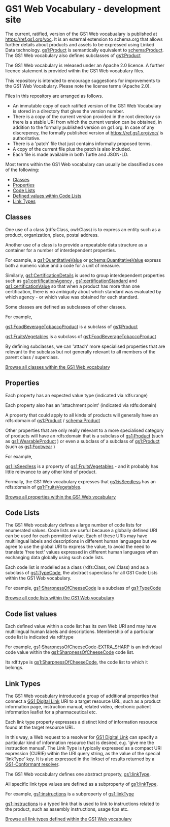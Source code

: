 # GS1 Web Vocabulary - development site

The current, ratified, version of the GS1 Web vocabualary is published at https://ref.gs1.org/voc. It is an external extension to schema.org that allows further details about products and assets to be expressed using Linked Data technology. [gs1:Product](https://ref.gs1.org/voc/Product) is semantically equivalent to [schema:Product](http://schema.org/Product). The GS1 Web vocabulary also defines subclasses of [gs1:Product](https://ref.gs1.org/voc/Product)

The GS1 Web vocabulary is released under an Apache 2.0 licence. A further licence statement is provided within the GS1 Web vocabulary files.
 
This repository is intended to encourage suggestions for improvements to the GS1 Web Vocabulary. Please note the license terms (Apache 2.0). 

Files in this repository are arranged as follows.

 * An immutable copy of each ratified version of the GS1 Web Vocabulary is stored in a directory that gives the version number. 
 * There is a copy of the current version provided in the root directory so there is a stable URI from which the current version can be obtained, in addition to the formally published version on gs1.org. In case of any discrepency, the formally published version at https://ref.gs1.org/voc/ is authoritative. 
 * There is a 'patch' file that just contains informally proposed terms.
 * A copy of the current file plus the patch is also included.
 * Each file is made available in both Turtle and JSON-LD. 
 
 Most terms within the GS1 Web vocabulary can usually be classified as one of the following:

* [Classes](#classes)
* [Properties](#properties)
* [Code Lists](#code-lists)
* [Defined values within Code Lists](#code-list-values)
* [Link Types](#link-types)


## Classes

One use of a class (rdfs:Class, owl:Class) is to express an entity such as a product, organization, place, postal address.

Another use of a class is to provide a repeatable data structure as a container for a number of interdependent properties.

For example, a [gs1:QuantitativeValue](https://ref.gs1.org/voc/QuantitativeValue)  or [schema:QuantitativeValue](http://schema.org/QuantitativeValue) express both a numeric value and a code for a unit of measure.  

Similarly, [gs1:CertificationDetails](https://ref.gs1.org/voc/CertificationDetails) is used to group interdependent properties such as [gs1:certificationAgency](https://ref.gs1.org/voc/certificationAgency) , [gs1:certificationStandard](https://ref.gs1.org/voc/certificationStandard) and [gs1:certificationValue](https://ref.gs1.org/voc/certificationValue) so that when a product has more than one certification, there is no ambiguity about which standard was evaluated by which agency - or which value was obtained for each standard.

Some classes are defined as subclasses of other classes.

For example, 

[gs1:FoodBeverageTobaccoProduct](https://ref.gs1.org/voc/FoodBeverageTobaccoProduct) is a subclass of [gs1:Product](https://ref.gs1.org/voc/Product)

[gs1:FruitsVegetables](https://ref.gs1.org/voc/FruitsVegetables) is a subclass of [gs1:FoodBeverageTobaccoProduct](https://ref.gs1.org/voc/FoodBeverageTobaccoProduct)

By defining subclasses, we can 'attach' more specialised properties that are relevant to the subclass but not generally relevant to all members of the parent class / superclass.

[Browse all classes within the GS1 Web vocabulary](https://ref.gs1.org/voc/?show=classes)

## Properties
Each property has an expected value type (indicated via rdfs:range)

Each property also has an 'attachment point' (indicated via rdfs:domain)

A property that could apply to all kinds of products will generally have an rdfs:domain of [gs1:Product](https://ref.gs1.org/voc/Product) / [schema:Product](http://schema.org/Product)

Other properties that are only really relevant to a more specialised category of products will have an rdfs:domain that is a subclass of [gs1:Product](https://ref.gs1.org/voc/Product) (such as [gs1:WearableProduct](https://ref.gs1.org/voc/WearableProduct) ) or even a subclass of a subclass of [gs1:Product](https://ref.gs1.org/voc/Product) (such as [gs1:Footwear](https://ref.gs1.org/voc/Footwear) )

For example, 

[gs1:isSeedless](https://ref.gs1.org/voc/isSeedless) is a property of [gs1:FruitsVegetables](https://ref.gs1.org/voc/FruitsVegetables) - and it probably has little relevance to any other kind of product.

Formally, the GS1 Web vocabulary expresses that [gs1:isSeedless](https://ref.gs1.org/voc/isSeedless) has an rdfs:domain of [gs1:FruitsVegetables](https://ref.gs1.org/voc/FruitsVegetables).

[Browse all properties within the GS1 Web vocabulary](https://ref.gs1.org/voc/?show=properties)

## Code Lists
The GS1 Web vocabulary defines a large number of code lists for enumerated values.
Code lists are useful because a globally defined URI can be used for each permitted value.  Each of these URIs may have multilingual labels and descriptions in different human languages but we agree to use the global URI to express the value, to avoid the need to translate 'free text' values expressed in different human languages when exchanging data globally using such code lists.

Each code list is modelled as a class (rdfs:Class, owl:Class) and as a subclass of [gs1:TypeCode](https://ref.gs1.org/voc/TypeCode), the abstract superclass for all GS1 Code Lists within the GS1 Web vocabulary.

For example,
[gs1:SharpnessOfCheeseCode](https://ref.gs1.org/voc/SharpnessOfCheeseCode) is a subclass of [gs1:TypeCode](https://ref.gs1.org/voc/TypeCode)

[Browse all code lists within the GS1 Web vocabulary](https://ref.gs1.org/voc/?show=typecodes)


## Code list values
Each defined value within a code list has its own Web URI and may have multilingual human labels and descriptions.  Membership of a particular code list is indicated via rdf:type

For example,
[gs1:SharpnessOfCheeseCode-EXTRA_SHARP](https://ref.gs1.org/voc/SharpnessOfCheeseCode-EXTRA_SHARP) is an individual code value within the [gs1:SharpnessOfCheeseCode](https://ref.gs1.org/voc/SharpnessOfCheeseCode) code list.

Its rdf:type is [gs1:SharpnessOfCheeseCode](https://ref.gs1.org/voc/SharpnessOfCheeseCode), the code list to which it belongs.

## Link Types
The GS1 Web vocabulary introduced a group of additional properties that connect a [GS1 Digital Link](https://ref.gs1.org/standards/digital-link/uri-syntax/) URI to a target resource URL, such as a product information page, instruction manual, related video, electronic patient information leaflet for a pharmaceutical etc.  

Each link type property expresses a distinct kind of information resource found at the target resource URL.  

In this way, a Web request to a resolver for [GS1 Digital Link](https://ref.gs1.org/standards/resolver) can specify a particular kind of information resource that is desired, e.g. 'give me the instruction manual'.  The Link Type is typically expressed as a compact URI expression (CURIE) within the URI query string, as the value of the special 'linkType' key.  It is also expressed in the linkset of results returned by a [GS1-Conformant resolver](https://ref.gs1.org/standards/resolver/).

The GS1 Web vocabulary defines one abstract property, [gs1:linkType](https://ref.gs1.org/voc/linkType).  

All specific link type values are defined as a subproperty of [gs1:linkType](https://ref.gs1.org/voc/linkType).

For example,
[gs1:instructions](https://ref.gs1.org/voc/instructions) is a subproperty of [gs1:linkType](https://ref.gs1.org/voc/linkType)  

[gs1:instructions](https://ref.gs1.org/voc/instructions) is a typed link that is used to link to instructions related to the product, such as assembly instructions, usage tips etc.

[Browse all link types defined within the GS1 Web vocabulary](https://ref.gs1.org/voc/?show=linktypes)
